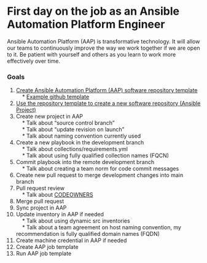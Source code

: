 First day on the job as an Ansible Automation Platform Engineer
=========
Ansible Automation Platform (AAP) is transformative technology. It will allow our teams to continuously improve the way we work together if we are open to it. Be patient with yourself and others as you learn to work more effectively over time.

### Goals

<p>
</p>

1. [Create Ansible Automation Platform (AAP) software repository template](https://docs.github.com/en/repositories/creating-and-managing-repositories/creating-a-template-repository)<br>
&nbsp;&nbsp;&nbsp;&nbsp;* [Example github template](https://github.com/ericcames/hello_world)<br>
2. [Use the repository template to create a new software repository (Ansible Project)](https://docs.github.com/en/repositories/creating-and-managing-repositories/creating-a-repository-from-a-template)<br>
3. Create new project in AAP<br>
&nbsp;&nbsp;&nbsp;&nbsp;* Talk about “source control branch”<br>
&nbsp;&nbsp;&nbsp;&nbsp;* Talk about “update revision on launch”<br>
&nbsp;&nbsp;&nbsp;&nbsp;* Talk about naming convention currently used<br>
4. Create a new playbook in the development branch<br>
&nbsp;&nbsp;&nbsp;&nbsp;* Talk about collections/requirements.yml<br>
&nbsp;&nbsp;&nbsp;&nbsp;* Talk about using fully qualified collection names (FQCN)<br>
5. Commit playbook into the remote development branch<br>
&nbsp;&nbsp;&nbsp;&nbsp;* Talk about creating a team norm for code commit messages<br>
6. Create new pull request to merge development changes into main branch<br>
7. Pull request review<br>
&nbsp;&nbsp;&nbsp;&nbsp;* Talk about [CODEOWNERS](https://docs.github.com/en/repositories/managing-your-repositorys-settings-and-features/customizing-your-repository/about-code-owners)<br>
8. Merge pull request<br>
9. Sync project in AAP<br>
10. Update inventory in AAP if needed<br>
&nbsp;&nbsp;&nbsp;&nbsp;* Talk about using dynamic src inventories<br>
&nbsp;&nbsp;&nbsp;&nbsp;* Talk about a team agreement on host naming convention, my recommendation is fully qualified domain names (FQDN)<br>
11. Create machine credential in AAP if needed<br>
12. Create AAP job template<br>
13. Run AAP job template<br>
